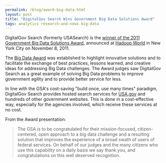 ```yaml
---
permalink: /blog/award-big-data.html
layout: post
title: "DigitalGov Search Wins Government Big Data Solutions Award"
tags: analytics research-and-news big-data 
---
```


DigitalGov Search (formerly USASearch) is the [winner of the 2011 Government Big Data Solutions Award](http://ctolabs.com/gsa-usasearch-wins-2011-government-big-data-solutions-award), announced at [Hadoop World](http://www.hadoopworld.com) in New York City on November 8, 2011.

The [Big Data Award](http://ctolabs.com/big-data-award) was established to highlight innovative solutions and to facilitate the exchange of best practices, lessons learned, and creative ideas for addressing Big Data challenges. The Award judges saw DigitalGov Search as a great example of solving Big Data problems to improve government agility and to provide better service for less.

In line with the GSA's cost-saving "build once, use many times" paradigm, DigitalGov Search provides hosted search services for [USA.gov](http://www.usa.gov) and hundreds of other government websites. This is done in a cost-effective way, especially for the agencies involved, which receive these services at no cost.

From the Award presentation:

> The GSA is to be congratulated for their mission-focused, citizen-centered, open approach to a big data challenge and a resulting solution that improves the experience of a broad swath of users of federal services. On behalf of our judges and the many citizens who use this capability on a daily basis we say thank you, and congratulations on this well deserved recognition.
